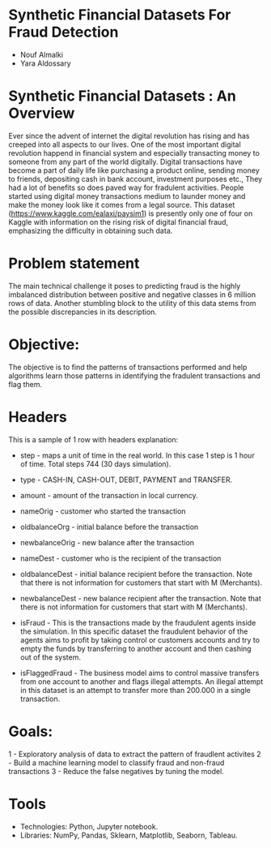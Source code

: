 # Synthetic Financial Datasets For Fraud Detection

* Nouf Almalki
* Yara Aldossary

# Synthetic Financial Datasets : An Overview

Ever since the advent of internet the digital revolution has rising and has creeped into all aspects to our lives. One of the most important digital revolution happend in financial system and especially transacting money to someone from any part of the world digitally. Digital transactions have become a part of daily life like purchasing a product online, sending money to friends, depositing cash in bank account, investment purposes etc., They had a lot of benefits so does paved way for fradulent activities. People started using digital money transactions medium to launder money and make the money look like it comes from a legal source. This dataset (https://www.kaggle.com/ealaxi/paysim1) is presently only one of four on Kaggle with information on the rising risk of digital financial fraud, emphasizing the difficulty in obtaining such data.


# Problem statement

The main technical challenge it poses to predicting fraud is the highly imbalanced distribution between positive and negative classes in 6 million rows of data. Another stumbling block to the utility of this data stems from the possible discrepancies in its description.

# Objective:

The objective is to find the patterns of transactions performed and help algorithms learn those patterns in identifying the fradulent transactions and flag them.


# Headers

This is a sample of 1 row with headers explanation:

* step - maps a unit of time in the real world. In this case 1 step is 1 hour of time. Total steps 744 (30 days simulation).

* type - CASH-IN, CASH-OUT, DEBIT, PAYMENT and TRANSFER.

* amount - amount of the transaction in local currency.

* nameOrig - customer who started the transaction

* oldbalanceOrg - initial balance before the transaction

* newbalanceOrig - new balance after the transaction

* nameDest - customer who is the recipient of the transaction

* oldbalanceDest - initial balance recipient before the transaction. Note that there is not information for customers that start with M (Merchants).

* newbalanceDest - new balance recipient after the transaction. Note that there is not information for customers that start with M (Merchants).

* isFraud - This is the transactions made by the fraudulent agents inside the simulation. In this specific dataset the fraudulent behavior of the agents aims to profit by taking control or customers accounts and try to empty the funds by transferring to another account and then cashing out of the system.

* isFlaggedFraud - The business model aims to control massive transfers from one account to another and flags illegal attempts. An illegal attempt in this dataset is an attempt to transfer more than 200.000 in a single transaction.

# Goals:

1 - Exploratory analysis of data to extract the pattern of fraudlent activites
2 - Build a machine learning model to classify fraud and non-fraud transactions
3 - Reduce the false negatives by tuning the model.

# Tools

* Technologies: Python, Jupyter notebook.
* Libraries: NumPy, Pandas, Sklearn, Matplotlib, Seaborn, Tableau.
